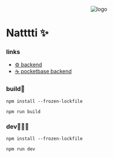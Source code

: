 <p align="center">
  <img src="https://github.com/fedorovvvv/natti-site/blob/cff4cd62f0f037a75c0bf5207a1ebca5986c441d/static/mstile-70x70.png" alt="logo">
<p>

# Natttti ✨

### links

- [⚙️ backend](https://github.com/eveloth/natti-chat-bot)
- [☕️ pocketbase backend](https://github.com/fedorovvvv/natttti-pocketbase-backend)

### build🧱

```
npm install --frozen-lockfile
```

```
npm run build
```

### dev🧑🏽‍💻

```
npm install --frozen-lockfile
```

```
npm run dev
```
